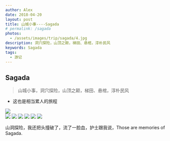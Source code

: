 ```yaml
---
author: Alex
date: 2018-04-20
layout: post
title: 山城小事----Sagada
# permalink: /sagada
photos: 
  - /assets/images/trip/sagada/4.jpg
description: 洞穴探险，山顶之颠，梯田、悬棺，淳朴民风
keywords: Sagada
tags: 
  - 游记
---
```


## Sagada

> 山城小事，洞穴探险，山顶之颠，梯田、悬棺，淳朴民风

- 这也是相当累人的旅程

<escape>
  <div class="photoset-grid" data-layout="1">
    <img src="https://cdn.jsdelivr.net/gh/SANGET/gatsby-theme-elk@master/content/assets/images/trip/sagada/5.jpg">
  </div>
</escape>

<escape>
  <div class="photoset-grid" data-layout="33">
    <img src="https://cdn.jsdelivr.net/gh/SANGET/gatsby-theme-elk@master/content/assets/images/trip/sagada/1.jpg">
    <img src="https://cdn.jsdelivr.net/gh/SANGET/gatsby-theme-elk@master/content/assets/images/trip/sagada/2.jpg">
    <img src="https://cdn.jsdelivr.net/gh/SANGET/gatsby-theme-elk@master/content/assets/images/trip/sagada/3.jpg">
    <img src="https://cdn.jsdelivr.net/gh/SANGET/gatsby-theme-elk@master/content/assets/images/trip/sagada/6.jpg">
    <img src="https://cdn.jsdelivr.net/gh/SANGET/gatsby-theme-elk@master/content/assets/images/trip/sagada/7.jpg">
    <img src="https://cdn.jsdelivr.net/gh/SANGET/gatsby-theme-elk@master/content/assets/images/trip/sagada/8.jpg">
  </div>
</escape>

山洞探险，我还把头撞破了，流了一脸血，护士跟我说，Those are memories of Sagada.
